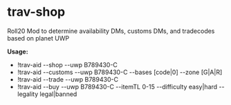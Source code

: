 # trav-shop
Roll20 Mod to determine availability DMs, customs DMs, and tradecodes based on planet UWP

**Usage:** 
* !trav-aid --shop    --uwp B789430-C
* !trav-aid --customs --uwp B789430-C --bases [code|0] --zone [G|A|R]
* !trav-aid --trade   --uwp B789430-C 
* !trav-aid --buy     --uwp B789430-C --itemTL 0-15 --difficulty easy|hard  --legality legal|banned
